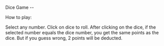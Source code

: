 Dice Game --

How to play:

Select any number.
Click on dice to roll.
After clicking on the dice, if the selected number equals the dice number, you get the same points as the dice.
But if you guess wrong, 2 points will be deducted.

